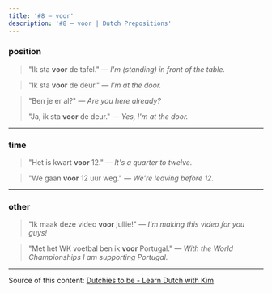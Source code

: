 ```yaml
---
title: '#8 — voor'
description: '#8 — voor | Dutch Prepositions'
---
```


### position

> "Ik sta **voor** de tafel."
> _— I'm (standing) in front of the table._

> "Ik sta **voor** de deur."
> _— I'm at the door._

> "Ben je er al?"
> _— Are you here already?_
>
> "Ja, ik sta **voor** de deur."
> _— Yes, I'm at the door._

---

### time

> "Het is kwart **voor** 12."
> _— It's a quarter to twelve._

> "We gaan **voor** 12 uur weg."
> _— We're leaving before 12._

---

### other

> "Ik maak deze video **voor** jullie!"
> _— I'm making this video for you guys!_

> "Met het WK voetbal ben ik **voor** Portugal."
> _— With the World Championships I am supporting Portugal._

---

Source of this content: [Dutchies to be - Learn Dutch with Kim](https://youtu.be/Ct8s3v0TRNM)
